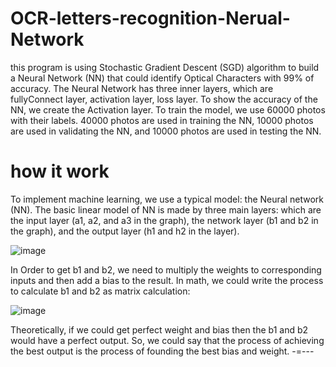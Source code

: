 # OCR-letters-recognition-Nerual-Network
this program is using Stochastic Gradient Descent (SGD) algorithm to build a Neural Network (NN) that could identify Optical Characters with 99% of accuracy. The Neural Network has three inner layers, which are fullyConnect layer, activation layer, loss layer. To show the accuracy of the NN, we create the Activation layer. To train the model, we use 60000 photos with their labels. 40000 photos are used in training the NN, 10000 photos are used in validating the NN, and 10000 photos are used in testing the NN.
# how it work
To implement machine learning, we use a typical model: the Neural network (NN). The basic linear model of NN is made by three main layers: which are the input layer (a1, a2, and a3 in the graph), the network layer (b1 and b2 in the graph), and the output layer (h1 and h2 in the layer). 

 ![image](https://user-images.githubusercontent.com/72623963/136716765-1bc07548-03ee-48c2-80c4-089d85a6907a.png)

In Order  to get b1 and b2, we need to multiply the weights to corresponding inputs and then add a bias to the result. In math, we could write the process to calculate b1 and b2 as matrix calculation: 
 
![image](https://user-images.githubusercontent.com/72623963/136716784-8f13a4e6-a14d-4869-a4e7-3a2241f746db.png)

Theoretically, if we could get perfect weight and bias then the b1 and b2 would have a perfect output. So, we could say that the process of achieving the best output is the process of founding the best bias and weight.  -=---

